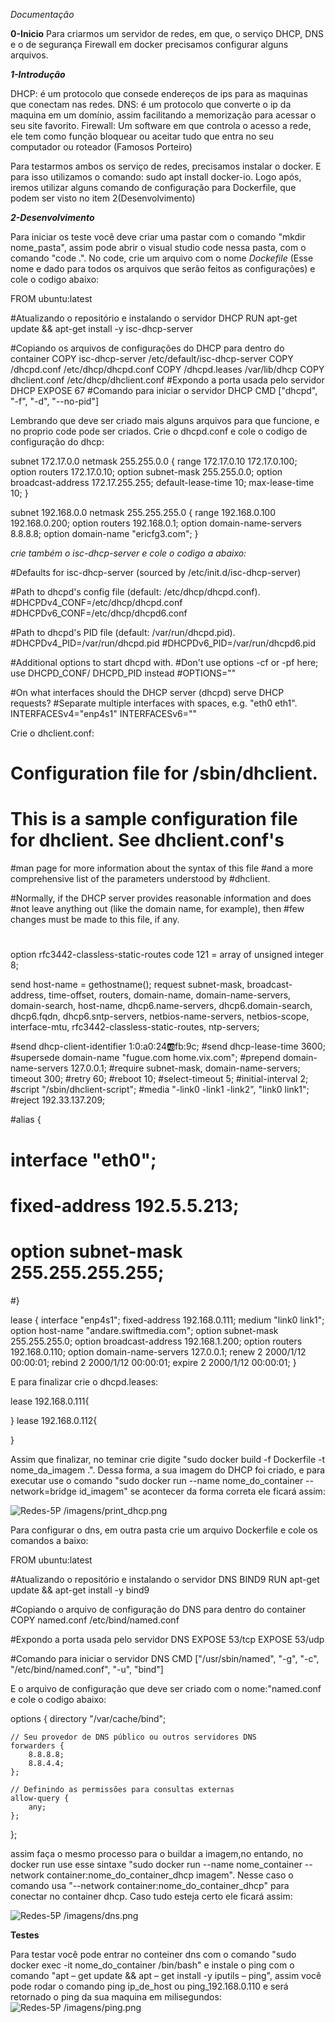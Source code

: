 *Documentação*

**0-Inicio**
Para criarmos um servidor de redes, em que, o serviço DHCP, DNS e o de segurança Firewall em docker precisamos configurar alguns arquivos.

***1-Introdução***

DHCP: é um protocolo que consede endereços de ips para as maquinas que conectam nas redes.
DNS: é um protocolo que converte o ip da maquina em um domínio, assim facilitando a memorização para acessar o seu site favorito.
Firewall: Um software em que controla o acesso a rede, ele tem como função bloquear ou aceitar tudo que entra no seu computador ou roteador (Famosos Porteiro)

Para testarmos ambos os serviço de redes, precisamos instalar o docker. E para isso utilizamos o comando: sudo apt install docker-io. Logo após, iremos utilizar alguns comando de configuração para Dockerfile, que podem ser visto no item 2(Desenvolvimento)

***2-Desenvolvimento***

Para iniciar os teste você deve criar uma pastar com o comando "mkdir nome_pasta", assim pode abrir o visual studio code nessa pasta, com o comando "code .". No code, crie um arquivo com o nome *Dockefile* (Esse nome e dado para todos os arquivos que serão feitos as configurações) e cole o codigo abaixo:

FROM ubuntu:latest

#Atualizando o repositório e instalando o servidor DHCP
RUN apt-get update && apt-get install -y isc-dhcp-server

#Copiando os arquivos de configurações do DHCP para dentro do container
COPY  isc-dhcp-server /etc/default/isc-dhcp-server
COPY /dhcpd.conf /etc/dhcp/dhcpd.conf
COPY /dhcpd.leases /var/lib/dhcp
COPY dhclient.conf /etc/dhcp/dhclient.conf
#Expondo a porta usada pelo servidor DHCP
EXPOSE 67
#Comando para iniciar o servidor DHCP
CMD ["dhcpd", "-f", "-d", "--no-pid"]

Lembrando que deve ser criado mais alguns arquivos para que funcione, e no proprio code pode ser criados. Crie o dhcpd.conf e cole o codigo de configuração do dhcp:

subnet 172.17.0.0 netmask 255.255.0.0 {
    range 172.17.0.10 172.17.0.100;
    option routers 172.17.0.10;
    option subnet-mask 255.255.0.0;
    option broadcast-address 172.17.255.255;
    default-lease-time 10;
    max-lease-time 10;
}

subnet 192.168.0.0 netmask 255.255.255.0 {
  range 192.168.0.100 192.168.0.200;
  option routers 192.168.0.1;
  option domain-name-servers 8.8.8.8;
  option domain-name "ericfg3.com";
}

 *crie também o isc-dhcp-server e cole o codigo a abaixo:*
 
 #Defaults for isc-dhcp-server (sourced by /etc/init.d/isc-dhcp-server)

#Path to dhcpd's config file (default: /etc/dhcp/dhcpd.conf).
#DHCPDv4_CONF=/etc/dhcp/dhcpd.conf
#DHCPDv6_CONF=/etc/dhcp/dhcpd6.conf

#Path to dhcpd's PID file (default: /var/run/dhcpd.pid).
#DHCPDv4_PID=/var/run/dhcpd.pid
#DHCPDv6_PID=/var/run/dhcpd6.pid

#Additional options to start dhcpd with.
#Don't use options -cf or -pf here; use DHCPD_CONF/ DHCPD_PID instead
#OPTIONS=""

#On what interfaces should the DHCP server (dhcpd) serve DHCP requests?
#Separate multiple interfaces with spaces, e.g. "eth0 eth1".
INTERFACESv4="enp4s1"
INTERFACESv6=""

Crie o dhclient.conf:

# Configuration file for /sbin/dhclient.
# This is a sample configuration file for dhclient. See dhclient.conf's
#man page for more information about the syntax of this file
#and a more comprehensive list of the parameters understood by
#dhclient.

#Normally, if the DHCP server provides reasonable information and does
#not leave anything out (like the domain name, for example), then
#few changes must be made to this file, if any.
#

option rfc3442-classless-static-routes code 121 = array of unsigned integer 8;

send host-name = gethostname();
request subnet-mask, broadcast-address, time-offset, routers,
	domain-name, domain-name-servers, domain-search, host-name,
	dhcp6.name-servers, dhcp6.domain-search, dhcp6.fqdn, dhcp6.sntp-servers,
	netbios-name-servers, netbios-scope, interface-mtu,
	rfc3442-classless-static-routes, ntp-servers;

#send dhcp-client-identifier 1:0:a0:24:ab:fb:9c;
#send dhcp-lease-time 3600;
#supersede domain-name "fugue.com home.vix.com";
#prepend domain-name-servers 127.0.0.1;
#require subnet-mask, domain-name-servers;
timeout 300;
#retry 60;
#reboot 10;
#select-timeout 5;
#initial-interval 2;
#script "/sbin/dhclient-script";
#media "-link0 -link1 -link2", "link0 link1";
#reject 192.33.137.209;

#alias {
# interface "eth0";
# fixed-address 192.5.5.213;
# option subnet-mask 255.255.255.255;
#}

lease {
 interface "enp4s1";
 fixed-address 192.168.0.111;
 medium "link0 link1";
 option host-name "andare.swiftmedia.com";
 option subnet-mask 255.255.255.0;
 option broadcast-address 192.168.1.200;
 option routers 192.168.0.110;
 option domain-name-servers 127.0.0.1;
 renew 2 2000/1/12 00:00:01;
 rebind 2 2000/1/12 00:00:01;
 expire 2 2000/1/12 00:00:01;
}

E para finalizar crie o dhcpd.leases:

lease 192.168.0.111{

}
lease 192.168.0.112{
    
}

Assim que finalizar, no teminar crie digite "sudo docker build -f Dockerfile -t nome_da_imagem .". Dessa forma, a sua imagem do DHCP foi criado, e para executar use o comando "sudo docker run --name nome_do_container --network=bridge  id_imagem"
se acontecer da forma correta ele ficará assim:

![ Redes-5P
/imagens/print_dhcp.png
](imagens/print_dhcp.png)

Para configurar o dns, em outra pasta crie um arquivo Dockerfile e cole os comandos a baixo:

FROM ubuntu:latest

#Atualizando o repositório e instalando o servidor DNS BIND9
RUN apt-get update && apt-get install -y bind9

#Copiando o arquivo de configuração do DNS para dentro do container
COPY named.conf /etc/bind/named.conf

#Expondo a porta usada pelo servidor DNS
EXPOSE 53/tcp
EXPOSE 53/udp

#Comando para iniciar o servidor DNS
CMD ["/usr/sbin/named", "-g", "-c", "/etc/bind/named.conf", "-u", "bind"]

E o arquivo de configuração que deve ser criado com o nome:"named.conf e cole o codigo abaixo:

options {
    directory "/var/cache/bind";

    // Seu provedor de DNS público ou outros servidores DNS
    forwarders {
        8.8.8.8;
        8.8.4.4;
    };

    // Definindo as permissões para consultas externas
    allow-query {
        any;
    };
};

assim faça o mesmo processo para o buildar a imagem,no entando, no docker run use esse sintaxe "sudo docker run --name nome_container --network container:nome_do_container_dhcp imagem". Nesse caso o comando usa "--network container:nome_do_container_dhcp" para conectar no container dhcp. Caso tudo esteja certo ele ficará assim: 

![ Redes-5P
/imagens/dns.png
](imagens/dns.png)


**Testes**

Para testar você pode entrar no conteiner dns com o comando "sudo docker exec -it nome_do_container /bin/bash" e instale o ping com o comando "apt – get update && apt – get install -y iputils – ping", assim você pode rodar o comando ping ip_de_host ou ping_192.168.0.110 e será retornado o ping da sua maquina em milisegundos:
![ Redes-5P
/imagens/ping.png
](imagens/ping.png)
